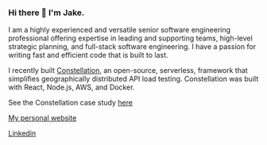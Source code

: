 ### Hi there 👋 I'm Jake.

I am a highly experienced and versatile senior software engineering professional offering expertise in leading and supporting teams, high-level strategic planning, and full-stack software engineering.
I have a passion for writing fast and efficient code that is built to last.

I recently built [Constellation](https://constellation-load-testing.github.io/), an open-source, serverless, framework that simplifies geographically distributed API load testing.
Constellation was built with React, Node.js, AWS, and Docker.
   
See the Constellation case study [here](https://constellation-load-testing.github.io/)

[My personal website](https://www.jakedevarennes.com/)

[Linkedin]([https://github.com/jakedevar/](https://www.linkedin.com/in/jakedevar/)https://www.linkedin.com/in/jakedevar/)
